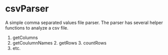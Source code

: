 # csvParser

A simple comma separated values file parser.
The parser has several helper functions to analyze a csv file.                                                                              
1. getColumns   
2. getCoulumnNames                                                                                                                         2. getRows                                                                                                                                  3. countRows
4. etc.

